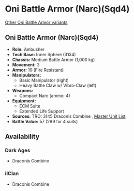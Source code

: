 # Oni Battle Armor (Narc)(Sqd4) 

[Other Oni Battle Armor variants](../oni_battle_armor.md) 

## Oni Battle Armor (Narc)(Sqd4) 

- **Role:** Ambusher 
- **Tech Base:** Inner Sphere (3134) 
- **Chassis:** Medium Battle Armor (1,000 kg) 
- **Movement:** 3 
- **Armor:** 10 (Fire Resistant) 
- **Manipulators:** 
  - Basic Manipulator (right) 
  - Heavy Battle Claw w/ Vibro-Claw (left) 
- **Weapons:** 
  - Compact Narc (ammo: 4) 
- **Equipment:** 
  - ECM Suite 
  - Extended Life Support 
- **Sources:** TRO: 3145 Draconis Combine , [Master Unit List](http://masterunitlist.info/Unit/Details/6367) 
- **Battle Value:** 57 (299 for 4 suits) 

## Availability 

### Dark Ages 

- Draconis Combine 

### ilClan 

- Draconis Combine 


